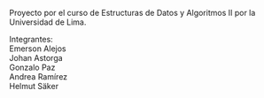 Proyecto por el curso de Estructuras de Datos y Algoritmos II por la Universidad de Lima. <br>

Integrantes:   <br>
Emerson Alejos <br>
Johan Astorga  <br>
Gonzalo Paz    <br>
Andrea Ramírez <br>
Helmut Säker   <br>